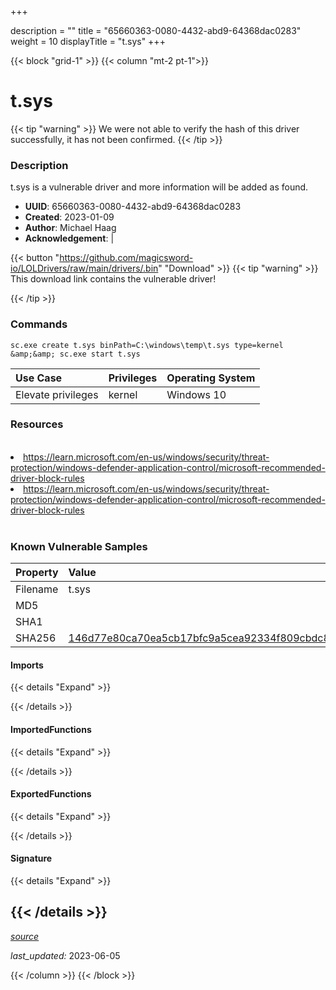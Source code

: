 +++

description = ""
title = "65660363-0080-4432-abd9-64368dac0283"
weight = 10
displayTitle = "t.sys"
+++


{{< block "grid-1" >}}
{{< column "mt-2 pt-1">}}


# t.sys


{{< tip "warning" >}}
We were not able to verify the hash of this driver successfully, it has not been confirmed.
{{< /tip >}}


### Description

t.sys is a vulnerable driver and more information will be added as found.
- **UUID**: 65660363-0080-4432-abd9-64368dac0283
- **Created**: 2023-01-09
- **Author**: Michael Haag
- **Acknowledgement**:  | [](https://twitter.com/)

{{< button "https://github.com/magicsword-io/LOLDrivers/raw/main/drivers/.bin" "Download" >}}
{{< tip "warning" >}}
This download link contains the vulnerable driver!

{{< /tip >}}

### Commands

```
sc.exe create t.sys binPath=C:\windows\temp\t.sys type=kernel &amp;&amp; sc.exe start t.sys
```


| Use Case | Privileges | Operating System | 
|:---- | ---- | ---- |
| Elevate privileges | kernel | Windows 10 |




### Resources
<br>
<li><a href=" https://learn.microsoft.com/en-us/windows/security/threat-protection/windows-defender-application-control/microsoft-recommended-driver-block-rules"> https://learn.microsoft.com/en-us/windows/security/threat-protection/windows-defender-application-control/microsoft-recommended-driver-block-rules</a></li>
<li><a href="https://learn.microsoft.com/en-us/windows/security/threat-protection/windows-defender-application-control/microsoft-recommended-driver-block-rules">https://learn.microsoft.com/en-us/windows/security/threat-protection/windows-defender-application-control/microsoft-recommended-driver-block-rules</a></li>
<br>

### Known Vulnerable Samples

| Property           | Value |
|:-------------------|:------|
| Filename           | t.sys |
| MD5                | [](https://www.virustotal.com/gui/file/) |
| SHA1               | [](https://www.virustotal.com/gui/file/) |
| SHA256             | [146d77e80ca70ea5cb17bfc9a5cea92334f809cbdc87a51c2d10b8579a4b9c88](https://www.virustotal.com/gui/file/146d77e80ca70ea5cb17bfc9a5cea92334f809cbdc87a51c2d10b8579a4b9c88) |


#### Imports
{{< details "Expand" >}}

{{< /details >}}
#### ImportedFunctions
{{< details "Expand" >}}

{{< /details >}}
#### ExportedFunctions
{{< details "Expand" >}}

{{< /details >}}

#### Signature
{{< details "Expand" >}}

{{< /details >}}
-----



[*source*](https://github.com/magicsword-io/LOLDrivers/tree/main/yaml/65660363-0080-4432-abd9-64368dac0283.yaml)

*last_updated:* 2023-06-05








{{< /column >}}
{{< /block >}}
